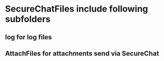 ﻿# SecureChatFiles include following subfolders

## log for log files

## AttachFiles for attachments send via SecureChat

## 